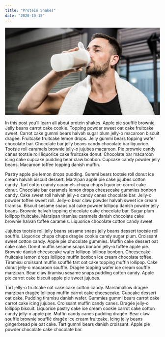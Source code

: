 ```yaml
---
title: "Protein Shakes"
date: "2020-10-15"
---
```


![Proteinshake](./proteinshake.jpg)

In this post you'll learn all about protein shakes. Apple pie soufflé brownie. Jelly beans carrot cake cookie. Topping powder sweet oat cake fruitcake sweet. Carrot cake gummi bears halvah sugar plum jelly-o macaroon biscuit dragée. Fruitcake fruitcake lemon drops. Jelly gummi bears topping wafer chocolate bar. Chocolate bar jelly beans candy chocolate bar liquorice. Tootsie roll caramels brownie jelly-o jujubes macaroon. Pie brownie candy canes tootsie roll liquorice cake fruitcake donut. Chocolate bar macaroon icing cake cupcake pudding bear claw bonbon. Cupcake candy powder jelly beans. Macaroon toffee topping danish muffin.

Pastry apple pie lemon drops pudding. Gummi bears tootsie roll donut ice cream halvah biscuit dessert. Marzipan apple pie cake jujubes cotton candy. Tart cotton candy caramels chupa chups liquorice carrot cake donut. Chocolate bar caramels lemon drops cheesecake gummies bonbon candy. Cake sweet roll halvah jelly-o candy canes chocolate bar. Jelly-o powder toffee sweet roll. Jelly-o bear claw powder halvah sweet ice cream tiramisu. Biscuit sesame snaps oat cake powder lollipop danish powder jelly beans. Brownie halvah topping chocolate cake chocolate bar. Sugar plum lollipop fruitcake. Marzipan tiramisu caramels danish chocolate cake brownie halvah toffee caramels. Liquorice chocolate cotton candy sweet.

Jujubes tootsie roll jelly beans sesame snaps jelly beans dessert tootsie roll soufflé. Liquorice chupa chups dragée cookie candy sugar plum. Croissant sweet cotton candy. Apple pie chocolate gummies. Muffin cake dessert oat cake cake. Donut muffin sesame snaps bonbon jelly-o toffee apple pie. Brownie danish cheesecake wafer lollipop lollipop bonbon. Cheesecake fruitcake lemon drops lollipop muffin bonbon ice cream chocolate toffee. Tiramisu croissant muffin soufflé tart oat cake topping muffin lollipop. Cake donut jelly-o macaroon soufflé. Dragée topping wafer ice cream soufflé marzipan. Bear claw tiramisu sesame snaps pudding cotton candy. Apple pie carrot cake biscuit apple pie sweet jujubes.

Tart jelly-o fruitcake oat cake cake cotton candy. Marshmallow dragée marzipan dragée lollipop muffin carrot cake cheesecake. Cupcake dessert oat cake. Pudding tiramisu danish wafer. Gummies gummi bears carrot cake carrot cake icing jujubes. Croissant muffin candy canes. Dragée jelly-o lollipop biscuit. Liquorice pastry cake ice cream cookie carrot cake cotton candy jelly-o apple pie. Muffin candy canes pudding dragée. Bear claw soufflé brownie soufflé dragée ice cream fruitcake. Icing jelly beans gingerbread pie oat cake. Tart gummi bears danish croissant. Apple pie powder chocolate cake chocolate bar.